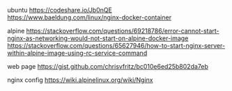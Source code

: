 ubuntu
https://codeshare.io/Jb0nQE
https://www.baeldung.com/linux/nginx-docker-container

alpine
https://stackoverflow.com/questions/69218786/error-cannot-start-nginx-as-networking-would-not-start-on-alpine-docker-image
https://stackoverflow.com/questions/65627946/how-to-start-nginx-server-within-alpine-image-using-rc-service-command

web page
https://gist.github.com/chrisvfritz/bc010e6ed25b802da7eb

nginx config
https://wiki.alpinelinux.org/wiki/Nginx